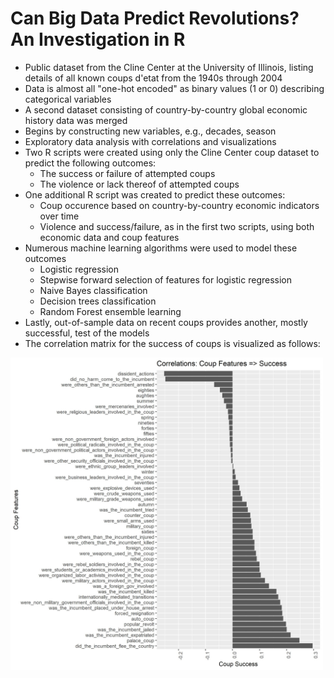 # Can Big Data Predict Revolutions? An Investigation in R
* Public dataset from the Cline Center at the University of Illinois, listing details of all known coups d'etat from the 1940s through 2004
* Data is almost all "one-hot encoded" as binary values (1 or 0) describing categorical variables
* A second dataset consisting of country-by-country global economic history data was merged 
* Begins by constructing new variables, e.g., decades, season
* Exploratory data analysis with correlations and visualizations
* Two R scripts were created using only the Cline Center coup dataset to predict the following outcomes:
   * The success or failure of attempted coups
   * The violence or lack thereof of attempted coups
* One additional R script was created to predict these outcomes:
   * Coup occurence based on country-by-country economic indicators over time
   * Violence and success/failure, as in the first two scripts, using both economic data and coup features 
* Numerous machine learning algorithms were used to model these outcomes
   * Logistic regression
   * Stepwise forward selection of features for logistic regression
   * Naive Bayes classification
   * Decision trees classification
   * Random Forest ensemble learning
* Lastly, out-of-sample data on recent coups provides another, mostly successful, test of the models 
* The correlation matrix for the success of coups is visualized as follows:
<img src="Success_Corrs.jpeg" width="500">
